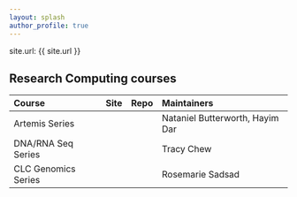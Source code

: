 ```yaml
---
layout: splash
author_profile: true
---
```


site.url: {{ site.url }}



## Research Computing courses

| Course | Site | Repo | Maintainers |
|:---|:---|:---|:---|
| Artemis Series | <a href="{{ site.url }}/training.artemis/" target="_blank" class="icon-browser" title="Artemis Series"></a> | <a href="https://github.com/Sydney-Informatics-Hub/training.introhpc" target="_blank" class="icon-github" title="Artemis Series"></a> | Nataniel Butterworth, Hayim Dar |
| DNA/RNA Seq Series | <a href="{{ site.url }}/training.seq" target="_blank" class="icon-browser" title="DNA/RNA Series"></a> | <a href="{{ site.github.owner_url }}/training.seq" target="_blank" class="icon-github" title="DNA/RNA Series"></a> | Tracy Chew |
| CLC Genomics Series | <a href="{{ site.url }}/training.clc" target="_blank" class="icon-browser" title="DNA/RNA Series"></a> | <a href="{{ site.github.owner_url }}/training.clc" target="_blank" class="icon-github" title="DNA/RNA Series"></a> | Rosemarie Sadsad |
